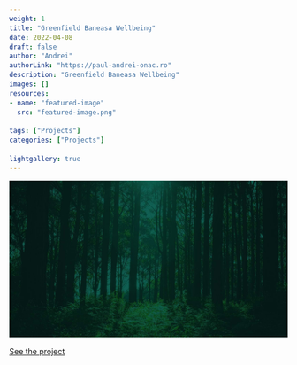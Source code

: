 ```yaml
---
weight: 1
title: "Greenfield Baneasa Wellbeing"
date: 2022-04-08
draft: false
author: "Andrei"
authorLink: "https://paul-andrei-onac.ro"
description: "Greenfield Baneasa Wellbeing"
images: []
resources:
- name: "featured-image"
  src: "featured-image.png"

tags: ["Projects"]
categories: ["Projects"]

lightgallery: true
---
```


![Greenfield Baneasa Wellbeing](./image.jpg)

[See the project](https://www.greenfieldresidence.ro/baneasa/wellbeing/)
